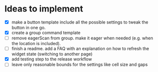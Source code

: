 # Ideas to implement

- [x] make a button template include all the possible settings to tweak the button in one go.
- [x] create a group command template
- [ ] remove eagerScan from group. make it eager when needed (e.g. when the location is included).
- [ ] finish a readme. add a FAQ with an explanation on how to refresh the widget state (switching to another page)
- [x] add testing step to the release workflow
- [ ] leave only reasonable bounds for the settings like cell size and gaps
